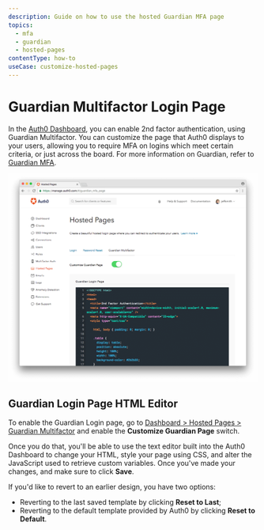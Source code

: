 ```yaml
---
description: Guide on how to use the hosted Guardian MFA page
topics:
  - mfa
  - guardian
  - hosted-pages
contentType: how-to
useCase: customize-hosted-pages
---
```

# Guardian Multifactor Login Page

In the [Auth0 Dashboard](${manage_url}/#/guardian_mfa_page), you can enable 2nd factor authentication, using Guardian Multifactor. You can customize the page that Auth0 displays to your users, allowing you to require MFA on logins which meet certain criteria, or just across the board. For more information on Guardian, refer to [Guardian MFA](/multifactor-authentication/guardian).

![Hosted Guardian MFA Page](/media/articles/hosted-pages/guardian.png)

## Guardian Login Page HTML Editor

To enable the Guardian Login page, go to [Dashboard > Hosted Pages > Guardian Multifactor](${manage_url}/#/guardian_mfa_page) and enable the __Customize Guardian Page__ switch.

Once you do that, you'll be able to use the text editor built into the Auth0 Dashboard to change your HTML, style your page using CSS, and alter the JavaScript used to retrieve custom variables. Once you've made your changes, and make sure to click __Save__.

If you'd like to revert to an earlier design, you have two options:

* Reverting to the last saved template by clicking **Reset to Last**;
* Reverting to the default template provided by Auth0 by clicking **Reset to Default**.
